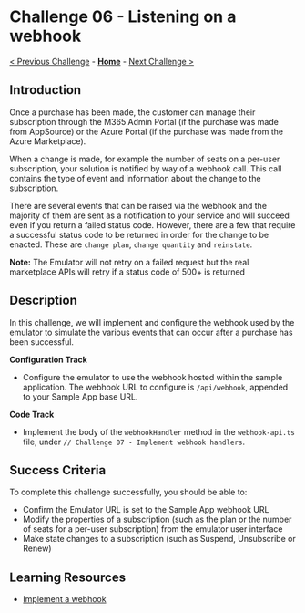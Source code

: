 # Challenge 06 - Listening on a webhook

[< Previous Challenge](./Challenge-05.md) - **[Home](../README.md)** - [Next Challenge >](./Challenge-07.md)

## Introduction

Once a purchase has been made, the customer can manage their subscription through the M365 Admin Portal (if the purchase was made from AppSource) or the Azure Portal (if the purchase was made from the Azure Marketplace).

When a change is made, for example the number of seats on a per-user subscription, your solution is notified by way of a webhook call. This call contains the type of event and information about the change to the subscription.

There are several events that can be raised via the webhook and the majority of them are sent as a notification to your service and will succeed even if you return a failed status code. However, there are a few that require a successful status code to be returned in order for the change to be enacted. These are `change plan`, `change quantity` and `reinstate`.

**Note:** The Emulator will not retry on a failed request but the real marketplace APIs will retry if a status code of 500+ is returned

## Description

In this challenge, we will implement and configure the webhook used by the emulator to simulate the various events that can occur after a purchase has been successful.

**Configuration Track**

- Configure the emulator to use the webhook hosted within the sample application. The webhook URL to configure is `/api/webhook`, appended to your Sample App base URL.

**Code Track**

- Implement the body of the `webhookHandler` method in the `webhook-api.ts` file, under `// Challenge 07 - Implement webhook handlers`.

## Success Criteria

To complete this challenge successfully, you should be able to:
- Confirm the Emulator URL is set to the Sample App webhook URL
- Modify the properties of a subscription (such as the plan or the number of seats for a per-user subscription) from the emulator user interface
- Make state changes to a subscription (such as Suspend, Unsubscribe or Renew)

## Learning Resources

- [Implement a webhook](https://learn.microsoft.com/en-us/partner-center/marketplace/partner-center-portal/pc-saas-fulfillment-webhook)